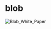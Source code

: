 # blob

![Blob_White_Paper](https://user-images.githubusercontent.com/14039116/169514693-fb8a2374-f4dc-4a79-9b6f-7166f72cb919.png)
